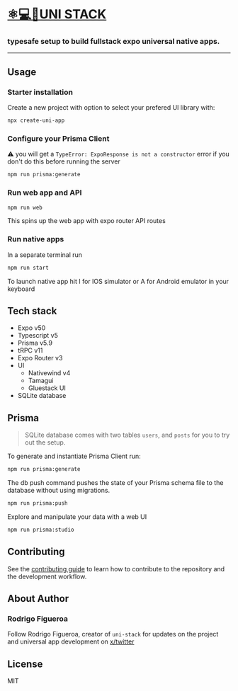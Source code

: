 # [️⚛💻📱UNI STACK](http://dub.sh/uni-stack)

### typesafe setup to build fullstack expo universal native apps.

---

## Usage

### Starter installation

Create a new project with option to select your prefered UI library with:

```sh
npx create-uni-app
```

### Configure your Prisma Client

⚠️ you will get a `TypeError: ExpoResponse is not a constructor` error if you don't do this before running the server

```sh
npm run prisma:generate
```

### Run web app and API

```sh
npm run web
```

This spins up the web app with expo router API routes

### Run native apps

In a separate terminal run

```sh
npm run start
```

To launch native app hit I for IOS simulator or A for Android emulator in your keyboard

## Tech stack

- Expo v50
- Typescript v5
- Prisma v5.9
- tRPC v11
- Expo Router v3
- UI
  - Nativewind v4
  - Tamagui
  - Gluestack UI
- SQLite database

## Prisma

> SQLite database comes with two tables `users`, and `posts` for you to try out the setup.

To generate and instantiate Prisma Client run:

```sh
npm run prisma:generate
```

The db push command pushes the state of your Prisma schema file to the database without using migrations.

```sh
npm run prisma:push
```

Explore and manipulate your data with a web UI

```sh
npm run prisma:studio
```

## Contributing

See the [contributing guide](CONTRIBUTING.md) to learn how to contribute to the repository and the development workflow.

## About Author

### Rodrigo Figueroa

Follow Rodrigo Figueroa, creator of `uni-stack` for updates on the project and universal app development on [x/twitter](https://twitter.com/bidah)

## License

MIT
